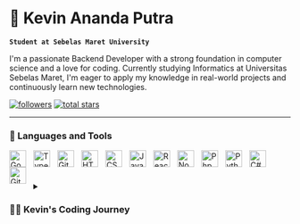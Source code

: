 # 📍 Kevin Ananda Putra

**`Student at Sebelas Maret University`**

I'm a passionate Backend Developer with a strong foundation in computer science and a love for coding. Currently studying Informatics at Universitas Sebelas Maret, I'm eager to apply my knowledge in real-world projects and continuously learn new technologies.

   <p align="left">
      <a href="https://github.com/KevinAnandaP?tab=followers">
         <img alt="followers" title="Follow me on Github" src="https://custom-icon-badges.demolab.com/github/followers/KevinAnandaP?color=236ad3&labelColor=1155ba&style=for-the-badge&logo=person-add&label=Follow&logoColor=white"/></a>
      <a href="https://github.com/KevinAnandaP?tab=repositories&sort=stargazers">
         <img alt="total stars" title="Total stars on GitHub" src="https://custom-icon-badges.demolab.com/github/stars/KevinAnandaP?color=55960c&style=for-the-badge&labelColor=488207&logo=star"/></a>
   </p>

---

### 🧰 Languages and Tools

<img align="left" alt="Go" width="30px" style="padding-right:10px;" src="https://cdn.jsdelivr.net/gh/devicons/devicon/icons/go/go-original.svg"/>
<img align="left" alt="TypeScript" width="30px" style="padding-right:10px;" src="https://cdn.jsdelivr.net/gh/devicons/devicon/icons/typescript/typescript-plain.svg" />
<img align="left" alt="Git" width="30px" style="padding-right:10px;" src="https://cdn.jsdelivr.net/gh/devicons/devicon/icons/git/git-original.svg" />
<img align="left" alt="HTML" width="30px" style="padding-right:10px;" src="https://cdn.jsdelivr.net/gh/devicons/devicon/icons/html5/html5-plain.svg" />
<img align="left" alt="CSS" width="30px" style="padding-right:10px;" src="https://cdn.jsdelivr.net/gh/devicons/devicon/icons/css3/css3-plain.svg" />
<img align="left" alt="JavaScript" width="30px" style="padding-right:10px;" src="https://cdn.jsdelivr.net/gh/devicons/devicon/icons/javascript/javascript-plain.svg" />
<img align="left" alt="React" width="30px" style="padding-right:10px;" src="https://cdn.jsdelivr.net/gh/devicons/devicon/icons/react/react-original.svg" />
<img align="left" alt="NodeJS" width="30px" style="padding-right:10px;" src="https://cdn.jsdelivr.net/gh/devicons/devicon/icons/nodejs/nodejs-original.svg" />
<img align="left" alt="Php" width="30px" style="padding-right:10px;" src="https://cdn.jsdelivr.net/gh/devicons/devicon/icons/php/php-original.svg" />
<img align="left" alt="Python" width="30px" style="padding-right:10px;" src="https://cdn.jsdelivr.net/gh/devicons/devicon/icons/python/python-plain.svg" />
<img align="left" alt="C#" width="30px" style="padding-right:10px;" src="https://cdn.jsdelivr.net/gh/devicons/devicon/icons/csharp/csharp-line.svg" />
<img align="left" alt="GitHub" width="30px" style="padding-right:10px;" src="https://cdn.jsdelivr.net/gh/devicons/devicon/icons/github/github-original.svg" />
<br />


<!--### 📊 Stats-->

<!-- ![Kevin's GitHub stats](https://github-readme-stats.vercel.app/api?username=kevinanandap&show_icons=true&theme=gruvbox) -->

<!-- ![GitHub Streak](https://streak-stats.demolab.com?user=kevinanandap&theme=gruvbox&border_radius=4.5) -->

#
<details>
 <summary><h3>👨‍💻 Kevin's Coding Journey</h3></summary>
   I began my coding journey at the age of 15 during my sophomore year in high school, where I pursued a major in Software Engineering at SMK Telkom Purwokerto. My first programming language was Python, which I learned in the 10th grade. By the 11th grade, I expanded my skills by diving into HTML, CSS, JavaScript, TypeScript, React, CSharp, PHP, Node.js, Go, database management, and gitflow. I had the opportunity to intern remotely for 6 months as a backend developer, which sparked my deep interest in backend development. Since then, I’ve focused on honing my backend skills. In my senior year, I obtained Oracle certification and began building my portfolio on GitHub.
